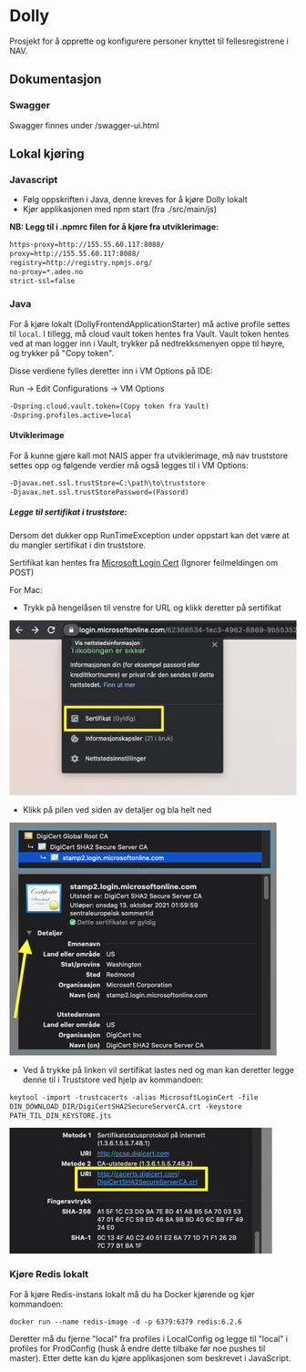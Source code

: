 # Dolly
Prosjekt for å opprette og konfigurere personer knyttet til fellesregistrene i NAV.

## Dokumentasjon
### Swagger
Swagger finnes under /swagger-ui.html

## Lokal kjøring

### Javascript
- Følg oppskriften i Java, denne kreves for å kjøre Dolly lokalt
- Kjør applikasjonen med npm start (fra ./src/main/js)

**NB: Legg til i .npmrc filen for å kjøre fra utviklerimage:**

```
https-proxy=http://155.55.60.117:8088/
proxy=http://155.55.60.117:8088/
registry=http://registry.npmjs.org/
no-proxy=*.adeo.no
strict-ssl=false
```

### Java
For å kjøre lokalt (DollyFrontendApplicationStarter) må active profile settes til `local`. I tillegg, må cloud vault token 
hentes fra Vault. Vault token hentes ved at man logger inn i Vault, trykker på nedtrekksmenyen oppe til høyre, og 
trykker på "Copy token".

Disse verdiene fylles deretter inn i VM Options på IDE:

Run -> Edit Configurations -> VM Options 

```
-Dspring.cloud.vault.token=(Copy token fra Vault)
-Dspring.profiles.active=local
```

#### Utviklerimage
For å kunne gjøre kall mot NAIS apper fra utviklerimage, må nav truststore settes opp og følgende verdier må
også legges til i VM Options:

```
-Djavax.net.ssl.trustStore=C:\path\to\truststore
-Djavax.net.ssl.trustStorePassword=(Passord)
```

##### Legge til sertifikat i truststore:
Dersom det dukker opp RunTimeException under oppstart kan det være at du mangler sertifikat i din truststore.

Sertifikat kan hentes fra [Microsoft Login Cert](https://login.microsoftonline.com/62366534-1ec3-4962-8869-9b5535279d0b/login) (Ignorer feilmeldingen om POST)

For Mac:
- Trykk på hengelåsen til venstre for URL og klikk deretter på sertifikat

 ![Microsoft Sertifikat](docs/assets/microsoft_keychain.png)

- Klikk på pilen ved siden av detaljer og bla helt ned

 ![Sertifikat Detaljer](docs/assets/cert_details.png)

- Ved å trykke på linken vil sertifikat lastes ned og man kan deretter legge denne til i Truststore ved hjelp av kommandoen:
```
keytool -import -trustcacerts -alias MicrosoftLoginCert -file DIN_DOWNLOAD_DIR/DigiCertSHA2SecureServerCA.crt -keystore PATH_TIL_DIN_KEYSTORE.jts
```

 ![Sertifikat Download](docs/assets/cert_download.png)

### Kjøre Redis lokalt
For å kjøre Redis-instans lokalt må du ha Docker kjørende og kjør kommandoen:
```
docker run --name redis-image -d -p 6379:6379 redis:6.2.6
```

Deretter må du fjerne "local" fra profiles i LocalConfig og legge til "local" i profiles for ProdConfig (husk å endre dette tilbake 
før noe pushes til master). Etter dette kan du kjøre applikasjonen som beskrevet i JavaScript.

